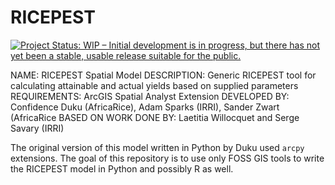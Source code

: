 # RICEPEST

[![Project Status: WIP – Initial development is in progress, but there has not yet been a stable, usable release suitable for the public.](https://www.repostatus.org/badges/latest/wip.svg)](https://www.repostatus.org/#wip)

NAME: RICEPEST Spatial Model
DESCRIPTION: Generic RICEPEST tool for calculating attainable and actual yields based on supplied parameters
REQUIREMENTS: ArcGIS Spatial Analyst Extension
DEVELOPED BY: Confidence Duku (AfricaRice), Adam Sparks (IRRI), Sander Zwart (AfricaRice
BASED ON WORK DONE BY: Laetitia Willocquet and Serge Savary (IRRI)

The original version of this model written in Python by Duku used `arcpy`
extensions. The goal of this repository is to use only FOSS GIS tools
to write the RICEPEST model in Python and possibly R as well.
